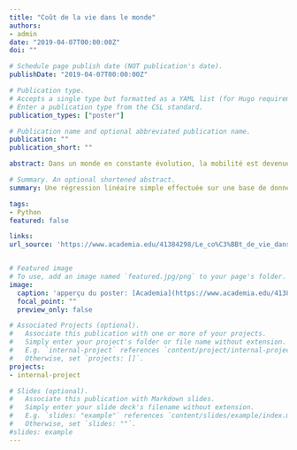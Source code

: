 ```yaml
---
title: "Coût de la vie dans le monde"
authors:
- admin
date: "2019-04-07T00:00:00Z"
doi: ""

# Schedule page publish date (NOT publication's date).
publishDate: "2019-04-07T00:00:00Z"

# Publication type.
# Accepts a single type but formatted as a YAML list (for Hugo requirements).
# Enter a publication type from the CSL standard.
publication_types: ["poster"]

# Publication name and optional abbreviated publication name.
publication: ""
publication_short: ""

abstract: Dans un monde en constante évolution, la mobilité est devenue une composante incontournable de la stratégie globale de gestion des talents déployée par les organisations multinationales. Nous reﬂectons le goût de la vie, en particulier lorsque nous envisageons de déménager d'un endroit à un autre, et notre perspective sur le sujet est souvent assez étroite. L'objectif de ce projet est de comprendre ce qu'est exactement le coût de la vie et comment il est lié à d'autres indices.

# Summary. An optional shortened abstract.
summary: Une régression linéaire simple effectuée sur une base de données tirée d'une étude réalisée par Mercer en 2017.

tags:
- Python
featured: false

links:
url_source: 'https://www.academia.edu/41384298/Le_co%C3%BBt_de_vie_dans_le_Monde'


# Featured image
# To use, add an image named `featured.jpg/png` to your page's folder. 
image:
  caption: 'apperçu du poster: [Academia](https://www.academia.edu/41384298/Le_co%C3%BBt_de_vie_dans_le_Monde)'
  focal_point: ""
  preview_only: false

# Associated Projects (optional).
#   Associate this publication with one or more of your projects.
#   Simply enter your project's folder or file name without extension.
#   E.g. `internal-project` references `content/project/internal-project/index.md`.
#   Otherwise, set `projects: []`.
projects:
- internal-project

# Slides (optional).
#   Associate this publication with Markdown slides.
#   Simply enter your slide deck's filename without extension.
#   E.g. `slides: "example"` references `content/slides/example/index.md`.
#   Otherwise, set `slides: ""`.
#slides: example
---
```



